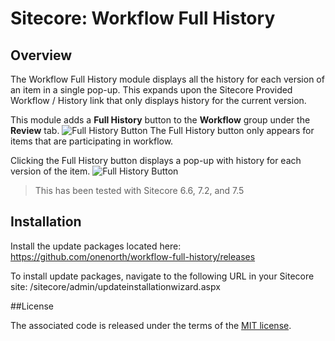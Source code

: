 
# Sitecore: Workflow Full History

## Overview

The Workflow Full History module displays all the history for each version of an item in a single pop-up.  This expands upon the Sitecore Provided Workflow / History link that only displays history for the current version.

This module adds a **Full History** button to the **Workflow** group under the **Review** tab.
![Full History Button](https://raw.github.com/onenorth/workflow-full-history/master/img/WorkflowChunk.png)
The Full History button only appears for items that are participating in workflow.

Clicking the Full History button displays a pop-up with history for each version of the item.
![Full History Button](https://raw.github.com/onenorth/workflow-full-history/master/img/FullHistory.png)

> This has been tested with Sitecore 6.6, 7.2, and 7.5

## Installation

Install the update packages located here: https://github.com/onenorth/workflow-full-history/releases

To install update packages, navigate to the following URL in your Sitecore site: /sitecore/admin/updateinstallationwizard.aspx

##License

The associated code is released under the terms of the [MIT license](http://onenorth.mit-license.org).


